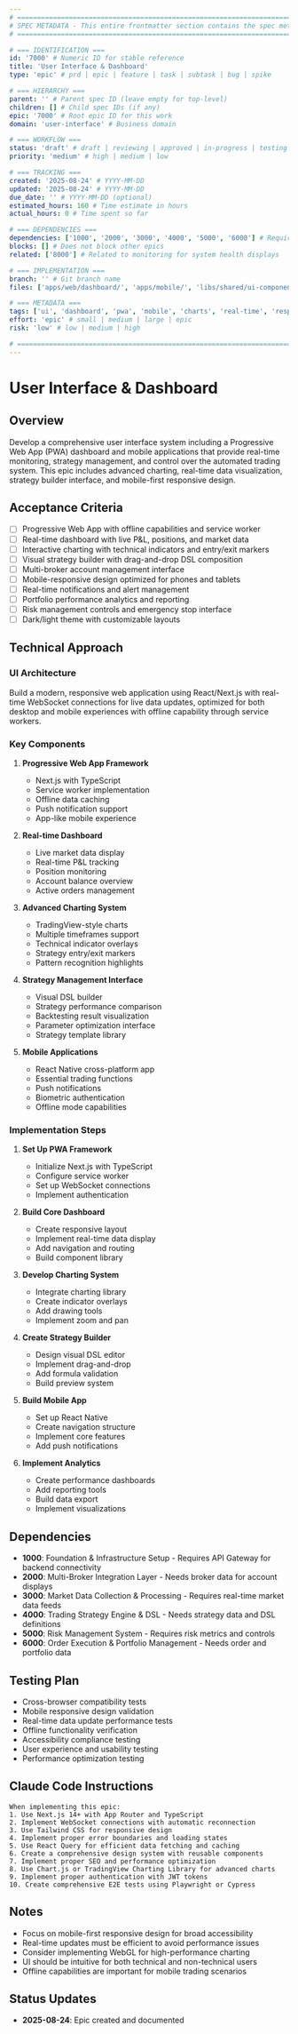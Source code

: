 ```yaml
---
# ============================================================================
# SPEC METADATA - This entire frontmatter section contains the spec metadata
# ============================================================================

# === IDENTIFICATION ===
id: '7000' # Numeric ID for stable reference
title: 'User Interface & Dashboard'
type: 'epic' # prd | epic | feature | task | subtask | bug | spike

# === HIERARCHY ===
parent: '' # Parent spec ID (leave empty for top-level)
children: [] # Child spec IDs (if any)
epic: '7000' # Root epic ID for this work
domain: 'user-interface' # Business domain

# === WORKFLOW ===
status: 'draft' # draft | reviewing | approved | in-progress | testing | done
priority: 'medium' # high | medium | low

# === TRACKING ===
created: '2025-08-24' # YYYY-MM-DD
updated: '2025-08-24' # YYYY-MM-DD
due_date: '' # YYYY-MM-DD (optional)
estimated_hours: 160 # Time estimate in hours
actual_hours: 0 # Time spent so far

# === DEPENDENCIES ===
dependencies: ['1000', '2000', '3000', '4000', '5000', '6000'] # Requires all core systems for data
blocks: [] # Does not block other epics
related: ['8000'] # Related to monitoring for system health displays

# === IMPLEMENTATION ===
branch: '' # Git branch name
files: ['apps/web/dashboard/', 'apps/mobile/', 'libs/shared/ui-components/'] # Key files to modify

# === METADATA ===
tags: ['ui', 'dashboard', 'pwa', 'mobile', 'charts', 'real-time', 'responsive'] # Searchable tags
effort: 'epic' # small | medium | large | epic
risk: 'low' # low | medium | high

# ============================================================================
---
```


# User Interface & Dashboard

## Overview

Develop a comprehensive user interface system including a Progressive Web App (PWA) dashboard and mobile applications that provide real-time monitoring, strategy management, and control over the automated trading system. This epic includes advanced charting, real-time data visualization, strategy builder interface, and mobile-first responsive design.

## Acceptance Criteria

- [ ] Progressive Web App with offline capabilities and service worker
- [ ] Real-time dashboard with live P&L, positions, and market data
- [ ] Interactive charting with technical indicators and entry/exit markers
- [ ] Visual strategy builder with drag-and-drop DSL composition
- [ ] Multi-broker account management interface
- [ ] Mobile-responsive design optimized for phones and tablets
- [ ] Real-time notifications and alert management
- [ ] Portfolio performance analytics and reporting
- [ ] Risk management controls and emergency stop interface
- [ ] Dark/light theme with customizable layouts

## Technical Approach

### UI Architecture
Build a modern, responsive web application using React/Next.js with real-time WebSocket connections for live data updates, optimized for both desktop and mobile experiences with offline capability through service workers.

### Key Components

1. **Progressive Web App Framework**
   - Next.js with TypeScript
   - Service worker implementation
   - Offline data caching
   - Push notification support
   - App-like mobile experience

2. **Real-time Dashboard**
   - Live market data display
   - Real-time P&L tracking
   - Position monitoring
   - Account balance overview
   - Active orders management

3. **Advanced Charting System**
   - TradingView-style charts
   - Multiple timeframes support
   - Technical indicator overlays
   - Strategy entry/exit markers
   - Pattern recognition highlights

4. **Strategy Management Interface**
   - Visual DSL builder
   - Strategy performance comparison
   - Backtesting result visualization
   - Parameter optimization interface
   - Strategy template library

5. **Mobile Applications**
   - React Native cross-platform app
   - Essential trading functions
   - Push notifications
   - Biometric authentication
   - Offline mode capabilities

### Implementation Steps

1. **Set Up PWA Framework**
   - Initialize Next.js with TypeScript
   - Configure service worker
   - Set up WebSocket connections
   - Implement authentication

2. **Build Core Dashboard**
   - Create responsive layout
   - Implement real-time data display
   - Add navigation and routing
   - Build component library

3. **Develop Charting System**
   - Integrate charting library
   - Create indicator overlays
   - Add drawing tools
   - Implement zoom and pan

4. **Create Strategy Builder**
   - Design visual DSL editor
   - Implement drag-and-drop
   - Add formula validation
   - Build preview system

5. **Build Mobile App**
   - Set up React Native
   - Create navigation structure
   - Implement core features
   - Add push notifications

6. **Implement Analytics**
   - Create performance dashboards
   - Add reporting tools
   - Build data export
   - Implement visualizations

## Dependencies

- **1000**: Foundation & Infrastructure Setup - Requires API Gateway for backend connectivity
- **2000**: Multi-Broker Integration Layer - Needs broker data for account displays
- **3000**: Market Data Collection & Processing - Requires real-time market data feeds
- **4000**: Trading Strategy Engine & DSL - Needs strategy data and DSL definitions
- **5000**: Risk Management System - Requires risk metrics and controls
- **6000**: Order Execution & Portfolio Management - Needs order and portfolio data

## Testing Plan

- Cross-browser compatibility tests
- Mobile responsive design validation
- Real-time data update performance tests
- Offline functionality verification
- Accessibility compliance testing
- User experience and usability testing
- Performance optimization testing

## Claude Code Instructions

```
When implementing this epic:
1. Use Next.js 14+ with App Router and TypeScript
2. Implement WebSocket connections with automatic reconnection
3. Use Tailwind CSS for responsive design
4. Implement proper error boundaries and loading states
5. Use React Query for efficient data fetching and caching
6. Create a comprehensive design system with reusable components
7. Implement proper SEO and performance optimization
8. Use Chart.js or TradingView Charting Library for advanced charts
9. Implement proper authentication with JWT tokens
10. Create comprehensive E2E tests using Playwright or Cypress
```

## Notes

- Focus on mobile-first responsive design for broad accessibility
- Real-time updates must be efficient to avoid performance issues
- Consider implementing WebGL for high-performance charting
- UI should be intuitive for both technical and non-technical users
- Offline capabilities are important for mobile trading scenarios

## Status Updates

- **2025-08-24**: Epic created and documented